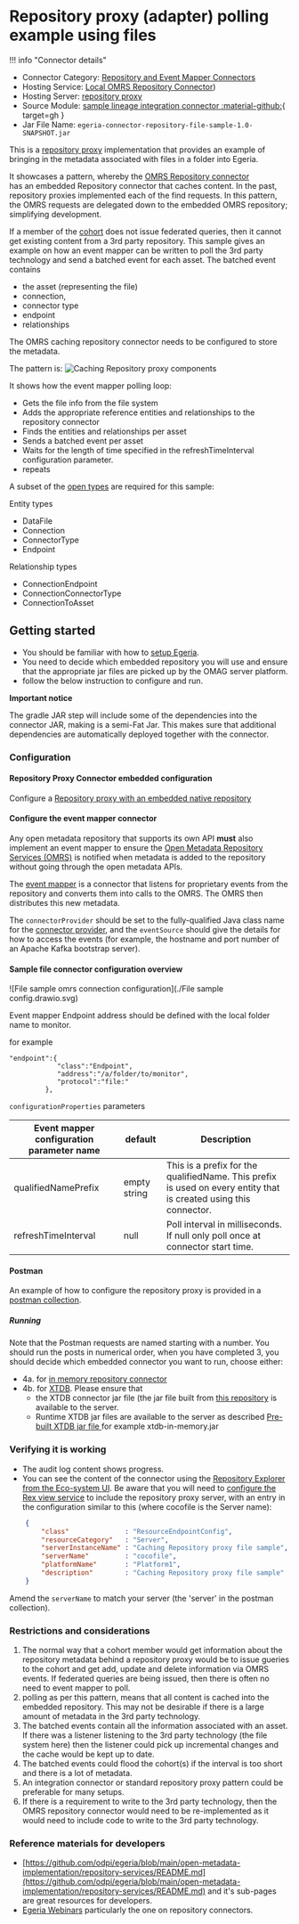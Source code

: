 <!-- SPDX-License-Identifier: CC-BY-4.0 -->
<!-- Copyright Contributors to the Egeria project. -->

# Repository proxy (adapter) polling example using files

!!! info "Connector details"
- Connector Category:  [Repository and Event Mapper Connectors](/connectors/#repository-and-event-mapper-connectors)
- Hosting Service: [Local OMRS Repository Connector](/services/omrs/component-descrtiptions/local-repository-connector.md))
- Hosting Server: [repository proxy](/concepts/repository-proxy)
- Source Module: [sample lineage integration connector :material-github:](https://https://github.com/odpi/egeria-connector-repository-file-sample){ target=gh }
- Jar File Name: `egeria-connector-repository-file-sample-1.0-SNAPSHOT.jar`


This is a [repository proxy](https://egeria-project.org/concepts/repository-proxy/?h=repository) implementation
that provides an example of bringing in the metadata associated with files in a folder into Egeria.

It showcases a pattern, whereby the [OMRS Repository connector](https://egeria-project.org/concepts/repository-connector/?h=repository+connector)  
has an embedded Repository connector that caches content. In the past, repository proxies implemented each of the find requests.
In this pattern, the OMRS requests are delegated down to the embedded OMRS repository; simplifying development.

If a member of the [cohort](https://egeria-project.org/services/omrs/cohort/?h=cohort) does not issue federated queries,
then it cannot get existing content from a 3rd party repository. This sample gives an example on how an event mapper can be written
to poll the 3rd party technology and send a batched event for each asset. The batched event contains

* the asset (representing the file)
* connection,
* connector type
* endpoint
* relationships

The OMRS caching repository connector needs to be configured to store the metadata.

The pattern is:
![Caching Repository proxy components](File%20sample.drawio.png)

It shows how the event mapper polling loop:
- Gets the file info from the file system
- Adds the appropriate reference entities and relationships to the repository connector
- Finds the entities and relationships per asset
- Sends a batched event per asset
- Waits for the length of time specified in the refreshTimeInterval configuration parameter.
- repeats


A subset of the [open types](https://egeria-project.org/types/) are required for this sample:

Entity types
* DataFile
* Connection
* ConnectorType
* Endpoint

Relationship types
* ConnectionEndpoint
* ConnectionConnectorType
* ConnectionToAsset


## Getting started
- You should be familiar with how to [setup Egeria](https://egeria-project.org/education/egeria-dojo/running-egeria/setup-environment/).
- You need to decide which embedded repository you will use and ensure that the appropriate jar files are picked up by the OMAG server platform.
- follow the below instruction to configure and run.

__Important notice__

The gradle JAR step will include some of the dependencies into the connector JAR, making is a semi-Fat Jar. This makes sure that additional dependencies are automatically deployed together with the connector.

### Configuration

#### Repository Proxy Connector embedded configuration

Configure a [Repository proxy with an embedded native repository](/connectors/repository/repository-proxy-embedded-repository/)

#### Configure the event mapper connector

Any open metadata repository that supports its own API **must** also implement an event mapper to ensure the [Open Metadata Repository Services (OMRS)](/services/omrs) is notified when metadata is added to the repository without going through the open metadata APIs.

The [event mapper](/concepts/event-mapper-connector) is a connector that listens for proprietary events from the repository and converts them into calls to the OMRS. The OMRS then distributes this new metadata.

The `connectorProvider` should be set to the fully-qualified Java class name for the [connector provider](/concepts/connector-provider), and the `eventSource` should give the details for how to access the events (for example, the hostname and port number of an Apache Kafka bootstrap server).

#### Sample file connector configuration overview
![File sample omrs connection configuration](./File sample config.drawio.svg)


Event mapper Endpoint address should be defined with the local folder name to monitor.

for example 

```
"endpoint":{
            "class":"Endpoint",
            "address":"/a/folder/to/monitor",
            "protocol":"file:"
         },
```

`configurationProperties` parameters

| Event mapper configuration parameter name | default      | Description                                                                                                       |
|------------------------------------------|--------------|-------------------------------------------------------------------------------------------------------------------|
| qualifiedNamePrefix                      | empty string | This is a prefix for the qualifiedName. This prefix is used on every entity that is created using this connector. |
| refreshTimeInterval                      | null         | Poll interval in milliseconds. If null only poll once at connector start time.                                    |


#### Postman
An example of how to configure the repository proxy is provided in a [postman collection](https://github.com/odpi/egeria-connector-repository-file-sample/blob/main/postman/File%20Caching%20Repository%20Proxy%20sample%20-%20with%20variables.postman_collection.json/).

##### Running
Note that the Postman requests are named starting with a number. You should run the posts in numerical order, when you have completed 3,
you should decide which embedded connector you want to run, choose either:

* 4a. for [in memory repository connector](https://egeria-project.org/connectors/repository/in-memory/overview/?h=memory)
* 4b. for [XTDB](https://egeria-project.org/connectors/repository/xtdb/?h=xtdb). Please ensure that
    * the XTDB connector jar file (the jar file built from [this repository](https://github.com/odpi/egeria-connector-xtdb) is available to the server.
    * Runtime XTDB jar files are available to the server as described [Pre-built XTDB jar file ](https://docs.xtdb.com/administration/1.22.0/installing/) for example xtdb-in-memory.jar


### Verifying it is working

* The audit log content shows progress.
* You can see the content of the connector using the [Repository Explorer from the Eco-system UI](https://egeria-project.org/guides/ecosystem-ui/rex-user-guide/?h=repository+explorer). Be aware that you
  will need to [configure the Rex view service](https://egeria-project.org/guides/admin/servers/by-section/view-services-section)
  to include the repository proxy server, with an entry in the configuration similar to this (where cocofile is the Server name):

```json
    {
        "class"              : "ResourceEndpointConfig",
        "resourceCategory"   : "Server",
        "serverInstanceName" : "Caching Repository proxy file sample",
        "serverName"         : "cocofile",
        "platformName"       : "Platform1",
        "description"        : "Caching Repository proxy file sample"
    }
```

Amend the `serverName` to match your server (the 'server' in the postman collection).

### Restrictions and considerations

1. The normal way that a cohort member would get information about the repository metadata
   behind a repository proxy would be to issue gueries to the cohort and get add, update and delete information via OMRS events.
   If federated queries are being issued, then there is often no need to event mapper to poll.
2. polling as per this pattern, means that all content is cached into the embedded repository. This
   may not be desirable if there is a large amount of metadata in the 3rd party technology.
3. The batched events contain all the information associated with an asset. If there was a listener listening to the
   3rd party technology (the file system here) then the listener could pick up incremental changes and
   the cache would be kept up to date.
4. The batched events could flood the cohort(s) if the interval is too short and there is a lot of metadata. 
5. An integration connector or standard repository proxy pattern could be preferable for many setups. 
6. If there is a requirement to write to the 3rd party technology, then the OMRS repository connector
   would need to be re-implemented as it would need to include code to write to the 3rd party technology.


### Reference materials for developers

* [https://github.com/odpi/egeria/blob/main/open-metadata-implementation/repository-services/README.md](https://github.com/odpi/egeria/blob/main/open-metadata-implementation/repository-services/README.md)
  and it's sub-pages are great resources for developers.
* [Egeria Webinars](https://wiki.lfaidata.foundation/display/EG/Egeria+Webinar+program) particularly the one on repository connectors.
